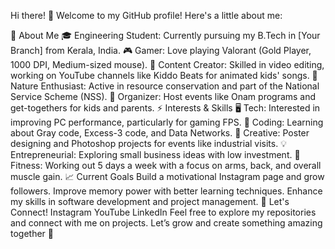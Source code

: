 Hi there! 👋
Welcome to my GitHub profile! Here's a little about me:

🌟 About Me
🎓 Engineering Student: Currently pursuing my B.Tech in [Your Branch] from Kerala, India.
🎮 Gamer: Love playing Valorant (Gold Player, 1000 DPI, Medium-sized mouse).
🎥 Content Creator: Skilled in video editing, working on YouTube channels like Kiddo Beats for animated kids' songs.
🌱 Nature Enthusiast: Active in resource conservation and part of the National Service Scheme (NSS).
🎉 Organizer: Host events like Onam programs and get-togethers for kids and parents.
⚡ Interests & Skills
🖥️ Tech: Interested in improving PC performance, particularly for gaming FPS.
🤖 Coding: Learning about Gray code, Excess-3 code, and Data Networks.
🎨 Creative: Poster designing and Photoshop projects for events like industrial visits.
💡 Entrepreneurial: Exploring small business ideas with low investment.
💪 Fitness: Working out 5 days a week with a focus on arms, back, and overall muscle gain.
📈 Current Goals
Build a motivational Instagram page and grow followers.
Improve memory power with better learning techniques.
Enhance my skills in software development and project management.
🔗 Let's Connect!
Instagram
YouTube
LinkedIn
Feel free to explore my repositories and connect with me on projects. Let’s grow and create something amazing together 🚀
